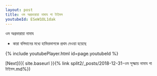 ```yaml
---
layout: post
title: ওম অগ্রভারায়া নামায গা টাইমস
youtubeId: ESeW1OL1dak
---
```

 
 
 ওম অগ্রভারায়া নামায  
 
 -  কারা বলিদানের মধ্যে হাভিরভাগকে প্রথম দেওয়া হয়েছে 
 
  
 
  
 
 
 
 
 
 


{% include youtubePlayer.html id=page.youtubeId %}
 
[Next]({{ site.baseurl }}{% link  split2/_posts/2018-12-31-ওম সূক্ষ্মায় নামায গা টাইমস.md%})
 
